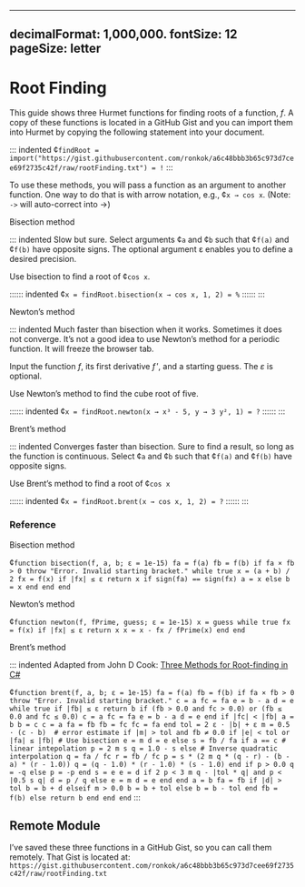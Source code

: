 ---------------
decimalFormat: 1,000,000.
fontSize: 12
pageSize: letter
---------------

# Root Finding

This guide shows three Hurmet functions for finding roots of a function, _f_. A
copy of these functions is located in a GitHub Gist and you can import them
into Hurmet by copying the following statement into your document.

::: indented
¢` findRoot =
import("https://gist.githubusercontent.com/ronkok/a6c48bbb3b65c973d7cee69f2735c42f/raw/rootFinding.txt") = ! `
:::

To use these methods, you will pass a function as an argument to another
function. One way to do that is with arrow notation, e.g., ¢` x → cos x `.
(Note: `->` will auto-correct into →)

Bisection method

::: indented
Slow but sure. Select arguments ¢` a ` and ¢` b ` such that ¢` f(a) ` and ¢`
f(b) ` have opposite signs. The optional argument ε  enables you to define a
desired precision.

Use bisection to find a root of ¢` cos x `.

:::::: indented
¢` x = findRoot.bisection(x → cos x, 1, 2) = % `
::::::
:::

Newton’s method

::: indented
Much faster than bisection when it works. Sometimes it does not converge. It’s
not a good idea to use Newton’s method for a periodic function. It will freeze
the browser tab.

Input the function _f_, its first derivative _f_ ′, and a starting guess. The
_ε_  is optional.

Use Newton’s method to find the cube root of five.

:::::: indented
¢` x = findRoot.newton(x → x³ - 5, y → 3 y², 1) = ? `
::::::
:::

Brent’s method

::: indented
Converges faster than bisection. Sure to find a result, so long as the function
is continuous. Select ¢` a ` and ¢` b ` such that ¢` f(a) ` and ¢` f(b) ` have
opposite signs.

Use Brent’s method to find a root of ¢` cos x `

:::::: indented
¢` x = findRoot.brent(x → cos x, 1, 2) = ? `
::::::
:::

### Reference

Bisection method

¢` function bisection(f, a, b; ε = 1e-15)
    fa = f(a)
    fb = f(b)
    if fa × fb > 0 throw "Error. Invalid starting bracket."
    while true
        x = (a + b) / 2
        fx = f(x)
        if |fx| ≤ ε return x
        if sign(fa) == sign(fx)
            a = x
        else
            b = x
        end
    end
end `

Newton’s method

¢` function newton(f, fPrime, guess; ε = 1e-15)
    x = guess
    while true
        fx = f(x)
        if |fx| ≤ ε return x
        x = x - fx / fPrime(x)
    end
end `

Brent’s method

::: indented
Adapted from John D Cook: [Three Methods for Root-finding in C#][1]

¢` function brent(f, a, b; ε = 1e-15)
    fa = f(a)
    fb = f(b)
    if fa × fb > 0 throw "Error. Invalid starting bracket."
    c = a
    fc = fa
    e = b - a
    d = e
    while true
        if |fb| ≤ ε return b
        if (fb > 0.0 and fc > 0.0) or (fb ≤ 0.0 and fc ≤ 0.0)
            c = a
            fc = fa
            e = b - a
            d = e
        end
        if |fc| < |fb|
            a = b
            b = c
            c = a
            fa = fb
            fb = fc
            fc = fa
        end
        tol = 2 ε · |b| + ε
        m = 0.5 · (c - b)  # error estimate
        if |m| > tol and fb ≠ 0.0
            if |e| < tol or |fa| ≤ |fb|
                # Use bisection
                e = m
                d = e
            else
                s = fb / fa
                if a == c
                    # linear intepolation
                    p = 2 m s
                    q = 1.0 - s
                else
                    # Inverse quadratic interpolation
                    q = fa / fc
                    r = fb / fc
                    p = s * (2 m q * (q - r) - (b - a) * (r - 1.0))
                    q = (q - 1.0) * (r - 1.0) * (s - 1.0)
                end
                if p > 0.0
                    q = -q
                else
                    p = -p
                end
                s = e
                e = d
                if 2 p < 3 m q - |tol * q| and p < |0.5 s q|
                    d = p / q
                else
                    e = m
                    d = e
                end
            end
            a = b
            fa = fb
            if |d| > tol
                b = b + d
            elseif m > 0.0
                b = b + tol
            else
                b = b - tol
            end
            fb = f(b)
        else
          return b
        end
    end
end `
:::

## Remote Module

I’ve saved these three functions in a GitHub Gist, so you can call them
remotely. That Gist is located at:
`https://gist.githubusercontent.com/ronkok/a6c48bbb3b65c973d7cee69f2735c42f/raw/rootFinding.txt`


[1]: https://www.codeproject.com/Articles/79541/Three-Methods-for-Root-finding-in-C
